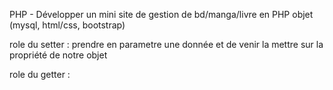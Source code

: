 PHP - Développer un mini site de gestion de bd/manga/livre en PHP objet (mysql, html/css, bootstrap)

role du setter : prendre en parametre une donnée et de venir la mettre sur la propriété de notre objet

role du getter : 